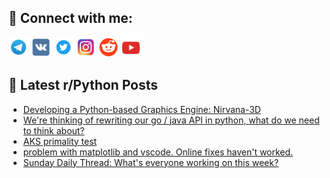 ## 🔎 Connect with me:
[<img src="https://github.com/bullbesh/bullbesh/blob/main/images/Telegram.png" width="32" height="32" />](https://t.me/bullbesh)
[<img src="https://github.com/bullbesh/bullbesh/blob/main/images/VK.png" width="32" height="32" />](https://vk.com/bullbesh)
[<img src="https://github.com/bullbesh/bullbesh/blob/main/images/Twitter.png" width="32" height="32" />](https://twitter.com/bullbesh1)
[<img src="https://github.com/bullbesh/bullbesh/blob/main/images/Instagram.png" width="32" height="32" />](https://www.instagram.com/bullbesh)
[<img src="https://github.com/bullbesh/bullbesh/blob/main/images/Reddit.png" width="32" height="32" />](https://www.reddit.com/user/bullbesh)
[<img src="https://github.com/bullbesh/bullbesh/blob/main/images/YouTube.png" width="32" height="32" />](https://www.youtube.com/channel/UCtfjRs6uzgq5mfm8S06WTcg)

## 📕 Latest r/Python Posts
<!-- BLOG-POST-LIST:START -->
- [Developing a Python-based Graphics Engine: Nirvana-3D](https://www.reddit.com/r/Python/comments/1gdbl5l/developing_a_pythonbased_graphics_engine_nirvana3d/)
- [We&#39;re thinking of rewriting our go / java API in python, what do we need to think about?](https://www.reddit.com/r/Python/comments/1gdavp9/were_thinking_of_rewriting_our_go_java_api_in/)
- [AKS primality test](https://www.reddit.com/r/Python/comments/1gd18w8/aks_primality_test/)
- [problem with matplotlib and vscode. Online fixes haven&#39;t worked.](https://www.reddit.com/r/Python/comments/1gd17dz/problem_with_matplotlib_and_vscode_online_fixes/)
- [Sunday Daily Thread: What&#39;s everyone working on this week?](https://www.reddit.com/r/Python/comments/1gcygl6/sunday_daily_thread_whats_everyone_working_on/)
<!-- BLOG-POST-LIST:END -->
